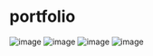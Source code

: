 # portfolio
![image](https://user-images.githubusercontent.com/86523413/125217158-f8df0980-e2fa-11eb-9da7-bc1102a4dd1d.png)
![image](https://user-images.githubusercontent.com/86523413/125217169-fda3bd80-e2fa-11eb-81d5-a1a779132231.png)
![image](https://user-images.githubusercontent.com/86523413/125217207-101df700-e2fb-11eb-8bfb-23fe859e75f1.png)
![image](https://user-images.githubusercontent.com/86523413/125217211-13b17e00-e2fb-11eb-8af1-315ca176ba89.png)
